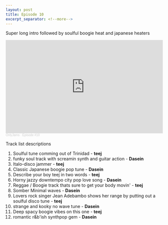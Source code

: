```yaml
---
layout: post
title: Episode 10
excerpt_separator: <!--more-->
---
```

Super long intro followed by soulful boogie heat and japanese heaters
<iframe width="100%" height="300" scrolling="no" frameborder="no" allow="autoplay" src="https://w.soundcloud.com/player/?url=https%3A//api.soundcloud.com/tracks/942097432&color=%23ff5500&auto_play=false&hide_related=true&show_comments=false&show_user=true&show_reposts=false&show_teaser=true&visual=true"></iframe><div style="font-size: 10px; color: #cccccc;line-break: anywhere;word-break: normal;overflow: hidden;white-space: nowrap;text-overflow: ellipsis; font-family: Interstate,Lucida Grande,Lucida Sans Unicode,Lucida Sans,Garuda,Verdana,Tahoma,sans-serif;font-weight: 100;"><a href="https://soundcloud.com/onlyjamsradio" title="OnlyJams" target="_blank" style="color: #cccccc; text-decoration: none;">OnlyJams</a> · <a href="https://soundcloud.com/onlyjamsradio/episode-10" title="Episode #10" target="_blank" style="color: #cccccc; text-decoration: none;">Episode #10</a></div>

<!--more-->
Track list descriptions

1. Soulful tune comming out of Trinidad - **teej**
2. funky soul track with screamin synth and guitar action - **Dasein**
3. Italo-disco jammer - **teej**
4. Classic Japanese boogie pop tune - **Dasein**
5. Describe your boy teej in two words - **teej**
6. Horny jazzy downtempo city pop love song - **Dasein**
7. Reggae / Boogie track thats sure to get your body movin' - **teej**
8. Somber Minimal waves - **Dasein**
9. Lovers rock singer Jean Adebambo shows her range by putting out a soulful disco tune - **teej**
10. strange and kooky no wave tune - **Dasein**
11. Deep spacy boogie vibes on this one - **teej**
12. romantic r&b'ish synthpop gem - **Dasein**
